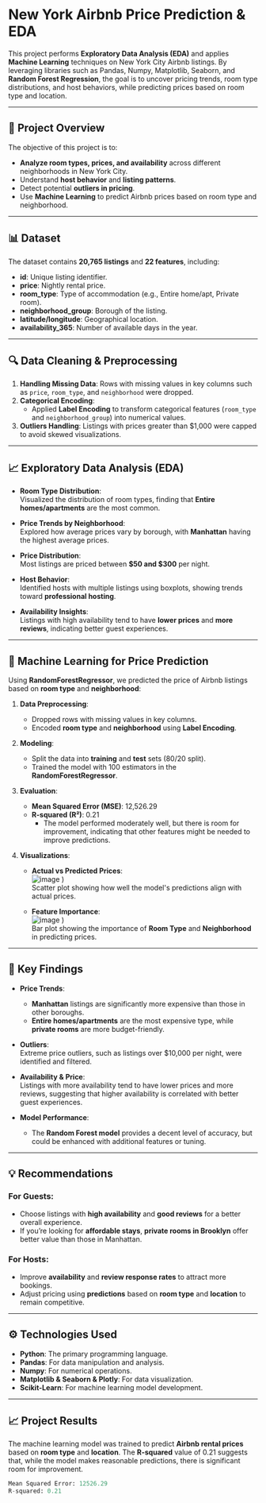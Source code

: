 # New York Airbnb Price Prediction & EDA


This project performs **Exploratory Data Analysis (EDA)** and applies **Machine Learning** techniques on New York City Airbnb listings. By leveraging libraries such as Pandas, Numpy, Matplotlib, Seaborn, and **Random Forest Regression**, the goal is to uncover pricing trends, room type distributions, and host behaviors, while predicting prices based on room type and location.

---

## 📝 **Project Overview**

The objective of this project is to:
- **Analyze room types, prices, and availability** across different neighborhoods in New York City.
- Understand **host behavior** and **listing patterns**.
- Detect potential **outliers in pricing**.
- Use **Machine Learning** to predict Airbnb prices based on room type and neighborhood.

---

## 📊 **Dataset**

The dataset contains **20,765 listings** and **22 features**, including:

- **id**: Unique listing identifier.
- **price**: Nightly rental price.
- **room_type**: Type of accommodation (e.g., Entire home/apt, Private room).
- **neighborhood_group**: Borough of the listing.
- **latitude/longitude**: Geographical location.
- **availability_365**: Number of available days in the year.

---

## 🔍 **Data Cleaning & Preprocessing**

1. **Handling Missing Data**: Rows with missing values in key columns such as `price`, `room_type`, and `neighborhood` were dropped.
2. **Categorical Encoding**: 
   - Applied **Label Encoding** to transform categorical features (`room_type` and `neighborhood_group`) into numerical values.
3. **Outliers Handling**: Listings with prices greater than $1,000 were capped to avoid skewed visualizations.

---

## 📈 **Exploratory Data Analysis (EDA)**

- **Room Type Distribution**:  
   Visualized the distribution of room types, finding that **Entire homes/apartments** are the most common.

- **Price Trends by Neighborhood**:  
   Explored how average prices vary by borough, with **Manhattan** having the highest average prices.

- **Price Distribution**:  
   Most listings are priced between **$50 and $300** per night.

- **Host Behavior**:  
   Identified hosts with multiple listings using boxplots, showing trends toward **professional hosting**.

- **Availability Insights**:  
   Listings with high availability tend to have **lower prices** and **more reviews**, indicating better guest experiences.

---

## 🤖 **Machine Learning for Price Prediction**

Using **RandomForestRegressor**, we predicted the price of Airbnb listings based on **room type** and **neighborhood**:

1. **Data Preprocessing**:
   - Dropped rows with missing values in key columns.
   - Encoded **room type** and **neighborhood** using **Label Encoding**.

2. **Modeling**:
   - Split the data into **training** and **test** sets (80/20 split).
   - Trained the model with 100 estimators in the **RandomForestRegressor**.

3. **Evaluation**:
   - **Mean Squared Error (MSE)**: 12,526.29  
   - **R-squared (R²)**: 0.21  
     - The model performed moderately well, but there is room for improvement, indicating that other features might be needed to improve predictions.

4. **Visualizations**:
   - **Actual vs Predicted Prices**:  
     ![image](https://github.com/user-attachments/assets/1ab6a596-c632-4306-a5a2-54011d78f7f5)
)  
     Scatter plot showing how well the model's predictions align with actual prices.
   
   - **Feature Importance**:  
     ![image](https://github.com/user-attachments/assets/fcdd6718-c414-48d2-9536-85afca40938c)
)  
     Bar plot showing the importance of **Room Type** and **Neighborhood** in predicting prices.

---

## 🔑 **Key Findings**

- **Price Trends**:  
   - **Manhattan** listings are significantly more expensive than those in other boroughs.
   - **Entire homes/apartments** are the most expensive type, while **private rooms** are more budget-friendly.

- **Outliers**:  
   Extreme price outliers, such as listings over $10,000 per night, were identified and filtered.

- **Availability & Price**:  
   Listings with more availability tend to have lower prices and more reviews, suggesting that higher availability is correlated with better guest experiences.

- **Model Performance**:  
   - The **Random Forest model** provides a decent level of accuracy, but could be enhanced with additional features or tuning.

---

## 💡 **Recommendations**

### For Guests:
- Choose listings with **high availability** and **good reviews** for a better overall experience.
- If you’re looking for **affordable stays**, **private rooms in Brooklyn** offer better value than those in Manhattan.

### For Hosts:
- Improve **availability** and **review response rates** to attract more bookings.
- Adjust pricing using **predictions** based on **room type** and **location** to remain competitive.

---

## ⚙️ **Technologies Used**

- **Python**: The primary programming language.
- **Pandas**: For data manipulation and analysis.
- **Numpy**: For numerical operations.
- **Matplotlib & Seaborn & Plotly**: For data visualization.
- **Scikit-Learn**: For machine learning model development.

---

## 📈 **Project Results**  
The machine learning model was trained to predict **Airbnb rental prices** based on **room type** and **location**. The **R-squared** value of 0.21 suggests that, while the model makes reasonable predictions, there is significant room for improvement.

```python
Mean Squared Error: 12526.29
R-squared: 0.21
